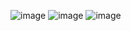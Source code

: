 ![image](https://github.com/user-attachments/assets/c8e59111-e122-4c01-9330-1a0fba892e21)
![image](https://github.com/user-attachments/assets/16b53d92-6b4a-4afc-9fe4-3e6d503eb979)
![image](https://github.com/user-attachments/assets/04a39ac8-82b7-4d13-8f9c-b1bfe0a6e4c0)
